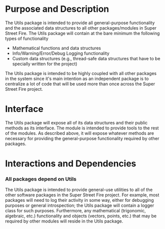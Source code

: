 # Purpose and Description #

The Utils package is intended to provide all general-purpose functionality and the associated data structures to all other packages/modules in Super Street Fire. The Utils package will contain at the bare minimum the following types of functionality

  * Mathematical functions and data structures
  * Info/Warning/Error/Debug Logging functionality
  * Custom data structures (e.g., thread-safe data structures that have to be specially written for the project)

The Utils package is intended to be highly coupled with all other packages in the system since it's main intention as an independent package is to centralize a lot of code that will be used more than once across the Super Street Fire project.


# Interface #

The Utils package will expose all of its data structures and their public methods as its interface. The module is intended to provide tools to the rest of the modules. As described above, it will expose whatever methods are necessary for providing the general-purpose functionality required by other packages.

# Interactions and Dependencies #

### All packages depend on Utils ###

The Utils package is intended to provide general-use utilities to all of the other software packages in the Super Street Fire project. For example, most packages will need to log their activity in some way, either for debugging purposes or general introspection; the Utils package will contain a logger class for such purposes. Furthermore, any mathematical (trigonomic, algebraic, etc.) functionality and objects (vectors, points, etc.) that may be required by other modules will reside in the Utils package.